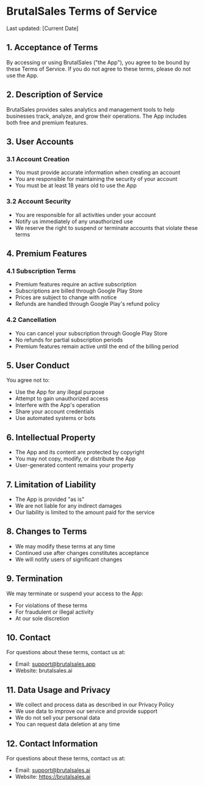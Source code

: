 # BrutalSales Terms of Service

Last updated: [Current Date]

## 1. Acceptance of Terms

By accessing or using BrutalSales ("the App"), you agree to be bound by these Terms of Service. If you do not agree to these terms, please do not use the App.

## 2. Description of Service

BrutalSales provides sales analytics and management tools to help businesses track, analyze, and grow their operations. The App includes both free and premium features.

## 3. User Accounts

### 3.1 Account Creation
- You must provide accurate information when creating an account
- You are responsible for maintaining the security of your account
- You must be at least 18 years old to use the App

### 3.2 Account Security
- You are responsible for all activities under your account
- Notify us immediately of any unauthorized use
- We reserve the right to suspend or terminate accounts that violate these terms

## 4. Premium Features

### 4.1 Subscription Terms
- Premium features require an active subscription
- Subscriptions are billed through Google Play Store
- Prices are subject to change with notice
- Refunds are handled through Google Play's refund policy

### 4.2 Cancellation
- You can cancel your subscription through Google Play Store
- No refunds for partial subscription periods
- Premium features remain active until the end of the billing period

## 5. User Conduct

You agree not to:
- Use the App for any illegal purpose
- Attempt to gain unauthorized access
- Interfere with the App's operation
- Share your account credentials
- Use automated systems or bots

## 6. Intellectual Property

- The App and its content are protected by copyright
- You may not copy, modify, or distribute the App
- User-generated content remains your property

## 7. Limitation of Liability

- The App is provided "as is"
- We are not liable for any indirect damages
- Our liability is limited to the amount paid for the service

## 8. Changes to Terms

- We may modify these terms at any time
- Continued use after changes constitutes acceptance
- We will notify users of significant changes

## 9. Termination

We may terminate or suspend your access to the App:
- For violations of these terms
- For fraudulent or illegal activity
- At our sole discretion

## 10. Contact

For questions about these terms, contact us at:
- Email: support@brutalsales.app
- Website: brutalsales.ai 

## 11. Data Usage and Privacy

- We collect and process data as described in our Privacy Policy
- We use data to improve our service and provide support
- We do not sell your personal data
- You can request data deletion at any time

## 12. Contact Information

For questions about these terms, contact us at:
- Email: support@brutalsales.ai
- Website: https://brutalsales.ai 